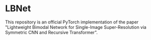 # LBNet
This repository is an official PyTorch implementation of the paper "Lightweight Bimodal Network for Single-Image Super-Resolution via Symmetric CNN and Recursive Transformer".
